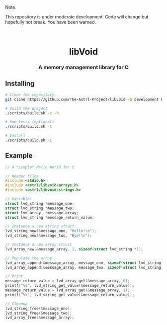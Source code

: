 <!-- Warning text -->
> [!NOTE]
> This repository is under moderate development. Code will change but hopefully not break. You have been warned.

<!-- Move text down -->
<br>

<!-- Header -->
<h1 align="center">libVoid</h1>

<!-- Subheading -->
<h3 align="center">A memory management library for C</h3>

<!-- Installing -->
## Installing

```bash
# Clone the repository
git clone https://github.com/The-Astrl-Project/libvoid -b development && cd ./libvoid

# Build the project
./scripts/build.sh -c -b

# Run tests (optional)
./scripts/build.sh -t

# Install
./scripts/build.sh -i
```

<!-- Example -->
## Example

```c
// A *simple* Hello World for C

// Header files
#include <stdio.h>
#include <astrl/libvoid/arrays.h>
#include <astrl/libvoid/strings.h>

// Variables
struct lvd_string *message_one;
struct lvd_string *message_two;
struct lvd_array  *message_array;
struct lvd_string *message_return_value;

// Instance a new string struct
lvd_string_new(&message_one, "Hello!\n");
lvd_string_new(&message_two, "Bye!\n");

// Instance a new array struct
lvd_array_new(&message_array, 1, sizeof(struct lvd_string *));

// Populate the array
lvd_array_append(&message_array, message_one, sizeof(struct lvd_string *));
lvd_array_append(&message_array, message_two, sizeof(struct lvd_string *));

// Print
message_return_value = lvd_array_get(&message_array, 0);
printf("%s", lvd_string_get_value(&message_return_value));
message_return_value = lvd_array_get(&message_array, 1);
printf("%s", lvd_string_get_value(&message_return_value));

// Cleanup
lvd_string_free(&message_one);
lvd_string_free(&message_two);
lvd_array_free(&message_array);
```
